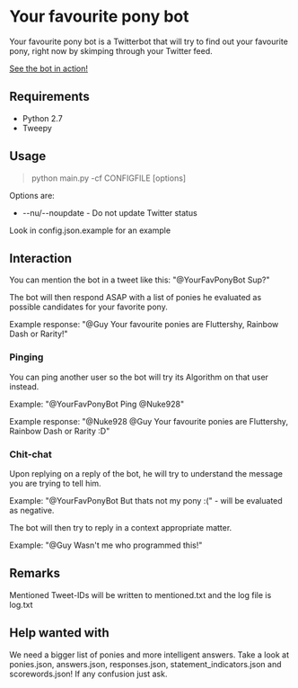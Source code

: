 # Your favourite pony bot

Your favourite pony bot is a Twitterbot that will try to find out your favourite pony, right now by skimping through your Twitter feed.
  
  [See the bot in action!](https://twitter.com/YourFavPonyBot)

## Requirements
* Python 2.7
* Tweepy

## Usage

> python main.py -cf CONFIGFILE [options]


Options are:


* --nu/--noupdate - Do not update Twitter status
  

Look in config.json.example for an example

## Interaction

You can mention the bot in a tweet like this: "@YourFavPonyBot Sup?"


The bot will then respond ASAP with a list of ponies he evaluated as possible candidates for your favorite pony.


Example response: "@Guy Your favourite ponies are Fluttershy, Rainbow Dash or Rarity!"


### Pinging

You can ping another user so the bot will try its Algorithm on that user instead.


Example: "@YourFavPonyBot Ping @Nuke928"


Example response: "@Nuke928 @Guy Your favourite ponies are Fluttershy, Rainbow Dash or Rarity :D"

### Chit-chat

Upon replying on a reply of the bot, he will try to understand the message you are trying to tell him.


Example: "@YourFavPonyBot But thats not my pony :(" - will be evaluated as negative.


The bot will then try to reply in a context appropriate matter.


Example: "@Guy Wasn't me who programmed this!"

## Remarks

Mentioned Tweet-IDs will be written to mentioned.txt and the log file is log.txt

## Help wanted with

We need a bigger list of ponies and more intelligent answers. Take a look at ponies.json, answers.json, responses.json, statement_indicators.json and scorewords.json!
If any confusion just ask.